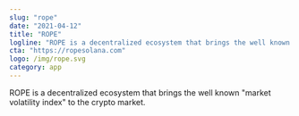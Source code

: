 ```yaml
---
slug: "rope"
date: "2021-04-12"
title: "ROPE"
logline: "ROPE is a decentralized ecosystem that brings the well known 'market volatility index' to the crypto market."
cta: "https://ropesolana.com"
logo: /img/rope.svg
category: app
---
```


ROPE is a decentralized ecosystem that brings the well known "market volatility index" to the crypto market.
